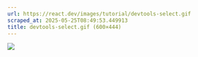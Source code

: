 ```yaml
---
url: https://react.dev/images/tutorial/devtools-select.gif
scraped_at: 2025-05-25T08:49:53.449913
title: devtools-select.gif (600×444)
---
```


![](https://react.dev/images/tutorial/devtools-select.gif)


